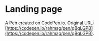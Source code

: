 # Landing page

A Pen created on CodePen.io. Original URL: [https://codepen.io/rahmag/pen/qBqLGPB](https://codepen.io/rahmag/pen/qBqLGPB).


